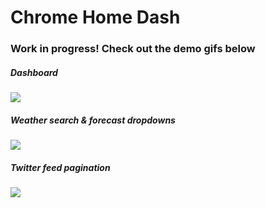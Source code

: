 # Chrome Home Dash

### Work in progress! Check out the demo gifs below

##### Dashboard
![](dashboard-demo.gif)

##### Weather search & forecast dropdowns
![](weather-demo.gif)

##### Twitter feed pagination 
![](twitter-demo.gif)